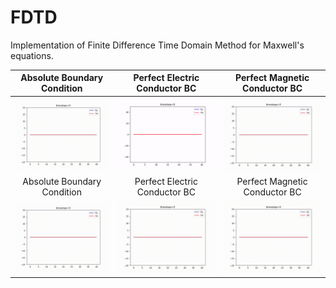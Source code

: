 # FDTD

Implementation of Finite Difference Time Domain Method for Maxwell's equations. 


Absolute Boundary Condition | Perfect Electric Conductor BC | Perfect Magnetic Conductor BC
:-------------------------:|:-------------------------:|:-------------------------:
![](https://github.com/okhmat/FDTD/blob/f953ff5af5f965e042b09b1631e60cd2109f37c5/abc.gif)  |  ![](https://github.com/okhmat/FDTD/blob/main/1D_EyHx_mode_PEC_BC.gif) | ![](https://github.com/okhmat/FDTD/blob/f953ff5af5f965e042b09b1631e60cd2109f37c5/abc.gif)
 Absolute Boundary Condition             |  Perfect Electric Conductor BC | Perfect Magnetic Conductor BC
![](https://github.com/okhmat/FDTD/blob/f953ff5af5f965e042b09b1631e60cd2109f37c5/abc.gif)  |  ![](https://github.com/okhmat/FDTD/blob/f953ff5af5f965e042b09b1631e60cd2109f37c5/abc.gif) | ![](https://github.com/okhmat/FDTD/blob/f953ff5af5f965e042b09b1631e60cd2109f37c5/abc.gif)
